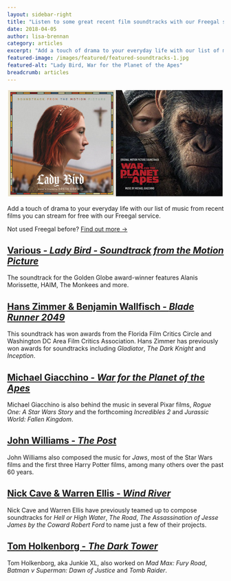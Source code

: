 ```yaml
---
layout: sidebar-right
title: "Listen to some great recent film soundtracks with our Freegal service"
date: 2018-04-05
author: lisa-brennan
category: articles
excerpt: "Add a touch of drama to your everyday life with our list of music from recent films."
featured-image: /images/featured/featured-soundtracks-1.jpg
featured-alt: "Lady Bird, War for the Planet of the Apes"
breadcrumb: articles
---
```


![Lady Bird, War for the Planet of the Apes](/images/featured/featured-soundtracks-1.jpg)

Add a touch of drama to your everyday life with our list of music from recent films you can stream for free with our Freegal service.

Not used Freegal before? [Find out more &rarr;](/elibrary/freegal/)

## [Various - <cite>Lady Bird - Soundtrack from the Motion Picture</cite>](https://suffolklibraries.freegalmusic.com/artists/view/VmFyaW91cw==/34000322/c29ueQ)

The soundtrack for the Golden Globe award-winner features Alanis Morissette, HAIM, The Monkees and more.

## [Hans Zimmer & Benjamin Wallfisch - <cite>Blade Runner 2049</cite>](https://suffolklibraries.freegalmusic.com/artists/view/SGFucyBaaW1tZXIgJiBCZW5qYW1pbiBXYWxsZmlzY2g=/33759716/c29ueQ)

This soundtrack has won awards from the Florida Film Critics Circle and Washington DC Area Film Critics Association. Hans Zimmer has previously won awards for soundtracks including <cite>Gladiator</cite>, <cite>The Dark Knight</cite> and <cite>Inception</cite>.

## [Michael Giacchino - <cite>War for the Planet of the Apes</cite>](https://suffolklibraries.freegalmusic.com/artists/view/TWljaGFlbCBHaWFjY2hpbm8=/33440484/c29ueQ)

Michael Giacchino is also behind the music in several Pixar films, <cite>Rogue One: A Star Wars Story</cite> and the forthcoming <cite>Incredibles 2</cite> and <cite>Jurassic World: Fallen Kingdom</cite>.

## [John Williams - <cite>The Post</cite>](https://suffolklibraries.freegalmusic.com/artists/view/Sm9obiBXaWxsaWFtcw==/33910620/c29ueQ)

John Williams also composed the music for <cite>Jaws</cite>, most of the Star Wars films and the first three Harry Potter films, among many others over the past 60 years.

## [Nick Cave & Warren Ellis - <cite>Wind River</cite>](https://suffolklibraries.freegalmusic.com/artists/view/TmljayBDYXZlICYgV2FycmVuIEVsbGlz/780163499728/aW9kYQ)

Nick Cave and Warren Ellis have previously teamed up to compose soundtracks for <cite>Hell or High Water</cite>, <cite>The Road</cite>, <cite>The Assassination of Jesse James by the Coward Robert Ford</cite> to name just a few of their projects.

## [Tom Holkenborg - <cite>The Dark Tower</cite>](https://suffolklibraries.freegalmusic.com/artists/view/VG9tIEhvbGtlbmJvcmc=/33440290/c29ueQ)

Tom Holkenborg, aka Junkie XL, also worked on <cite>Mad Max: Fury Road</cite>, <cite>Batman v Superman: Dawn of Justice</cite> and <cite>Tomb Raider</cite>.

